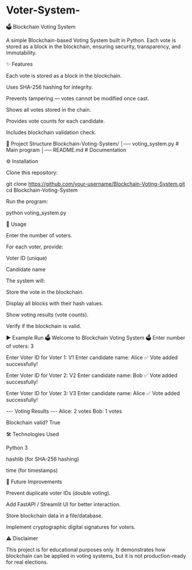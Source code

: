 # Voter-System-
🗳 Blockchain Voting System

A simple Blockchain-based Voting System built in Python.
Each vote is stored as a block in the blockchain, ensuring security, transparency, and immutability.

✨ Features

Each vote is stored as a block in the blockchain.

Uses SHA-256 hashing for integrity.

Prevents tampering — votes cannot be modified once cast.

Shows all votes stored in the chain.

Provides vote counts for each candidate.

Includes blockchain validation check.

📂 Project Structure
Blockchain-Voting-System/
│── voting_system.py   # Main program
│── README.md          # Documentation

⚙️ Installation

Clone this repository:

git clone https://github.com/your-username/Blockchain-Voting-System.git
cd Blockchain-Voting-System


Run the program:

python voting_system.py

🚀 Usage

Enter the number of voters.

For each voter, provide:

Voter ID (unique)

Candidate name

The system will:

Store the vote in the blockchain.

Display all blocks with their hash values.

Show voting results (vote counts).

Verify if the blockchain is valid.

▶️ Example Run
🗳 Welcome to Blockchain Voting System 🗳
Enter number of voters: 3

Enter Voter ID for Voter 1: V1
Enter candidate name: Alice
✅ Vote added successfully!

Enter Voter ID for Voter 2: V2
Enter candidate name: Bob
✅ Vote added successfully!

Enter Voter ID for Voter 3: V3
Enter candidate name: Alice
✅ Vote added successfully!

--- Voting Results ---
Alice: 2 votes
Bob: 1 votes

Blockchain valid? True

🛠 Technologies Used

Python 3

hashlib (for SHA-256 hashing)

time (for timestamps)

📌 Future Improvements

Prevent duplicate voter IDs (double voting).

Add FastAPI / Streamlit UI for better interaction.

Store blockchain data in a file/database.

Implement cryptographic digital signatures for voters.

⚠️ Disclaimer

This project is for educational purposes only.
It demonstrates how blockchain can be applied in voting systems, but it is not production-ready for real elections.